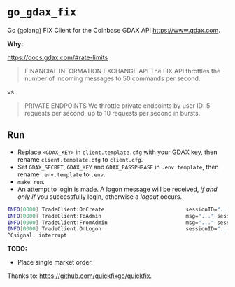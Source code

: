 # `go_gdax_fix`
Go (golang) FIX Client for the Coinbase GDAX API https://www.gdax.com.

**Why:**

https://docs.gdax.com/#rate-limits

> FINANCIAL INFORMATION EXCHANGE API
> The FIX API throttles the number of incoming messages to 50 commands per second.

vs

> PRIVATE ENDPOINTS
> We throttle private endpoints by user ID: 5 requests per second, up to 10 requests per second in bursts.


## Run

* Replace `<GDAX_KEY>` in `client.template.cfg` with your GDAX key, then rename `client.template.cfg` to `client.cfg`.
* Set `GDAX_SECRET`, `GDAX_KEY` and `GDAX_PASSPHRASE` in `.env.template`, then rename `.env.template` to `.env`.
* `make run`.
* An attempt to login is made. A logon message will be received, *if and only if* you successfully login, otherwise a *logout* occurs.

```sh
INFO[0000] TradeClient:OnCreate                          sessionID="..."
INFO[0000] TradeClient:ToAdmin                           msg="..." sessionID="..."
INFO[0000] TradeClient:FromAdmin                         msg="..." sessionID="..."
INFO[0000] TradeClient:OnLogon                           sessionID="..."
^Csignal: interrupt

```

**TODO:**
* Place single market order.

Thanks to: <https://github.com/quickfixgo/quickfix>.
